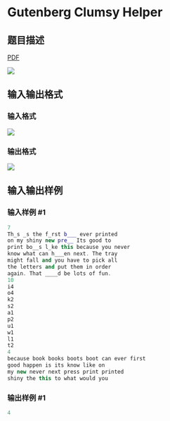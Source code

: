 # Gutenberg Clumsy Helper

## 题目描述

[problemUrl]: https://uva.onlinejudge.org/index.php?option=com_onlinejudge&Itemid=8&category=11&page=show_problem&problem=916

[PDF](https://uva.onlinejudge.org/external/9/p975.pdf)

![](https://cdn.luogu.com.cn/upload/vjudge_pic/UVA975/e976bad8dd520c421c58fe1a1d0b41917a6fc929.png)

## 输入输出格式

### 输入格式

![](https://cdn.luogu.com.cn/upload/vjudge_pic/UVA975/ec085aea5a2d0198182c3bcc45b4daf4f87b20b0.png)

### 输出格式

![](https://cdn.luogu.com.cn/upload/vjudge_pic/UVA975/11c90efc6f2e00c8731d770e50e283f3ba0d5a5d.png)

## 输入输出样例

### 输入样例 #1

```cpp
7
Th_s _s the f_rst b___ ever printed
on my shiny new pre__ Its good to
print bo__s l_ke this because you never
know what can h___en next. The tray
might fall and you have to pick all
the letters and put them in order
again. That ____d be lots of fun.
10
i4
o4
k2
s2
a1
p2
u1
w1
l1
t2
4
because book books boots boot can ever first
good happen is its know like on
my new never next press print printed
shiny the this to what would you
```


### 输出样例 #1

```cpp
4
```


